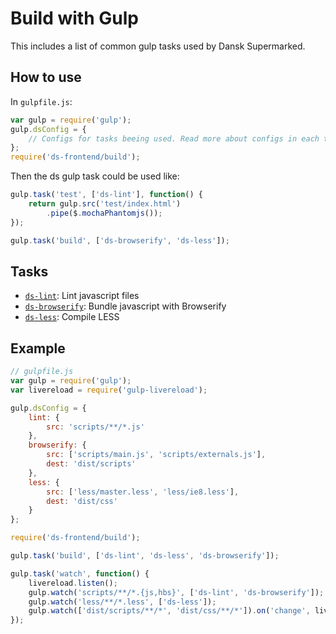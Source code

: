 # Build with Gulp

This includes a list of common gulp tasks used by Dansk Supermarked.

## How to use

In `gulpfile.js`:

```js
var gulp = require('gulp');
gulp.dsConfig = {
    // Configs for tasks beeing used. Read more about configs in each task
};
require('ds-frontend/build');
```

Then the ds gulp task could be used like:

```js
gulp.task('test', ['ds-lint'], function() {
    return gulp.src('test/index.html')
        .pipe($.mochaPhantomjs());
});

gulp.task('build', ['ds-browserify', 'ds-less']);
```

## Tasks

- [`ds-lint`](build/ds-lint.md): Lint javascript files
- [`ds-browserify`](build/ds-browserify.md): Bundle javascript with Browserify
- [`ds-less`](build/ds-less.md): Compile LESS

## Example

```js
// gulpfile.js
var gulp = require('gulp');
var livereload = require('gulp-livereload');

gulp.dsConfig = {
    lint: {
        src: 'scripts/**/*.js'
    },
    browserify: {
        src: ['scripts/main.js', 'scripts/externals.js'],
        dest: 'dist/scripts'
    },
    less: {
        src: ['less/master.less', 'less/ie8.less'],
        dest: 'dist/css'
    }
};

require('ds-frontend/build');

gulp.task('build', ['ds-lint', 'ds-less', 'ds-browserify']);

gulp.task('watch', function() {
    livereload.listen();
    gulp.watch('scripts/**/*.{js,hbs}', ['ds-lint', 'ds-browserify']);
    gulp.watch('less/**/*.less', ['ds-less']);
    gulp.watch(['dist/scripts/**/*', 'dist/css/**/*']).on('change', livereload.changed);
});
```
